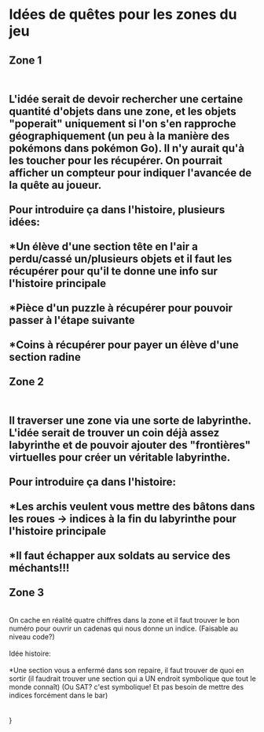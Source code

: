 Idées de quêtes pour les zones du jeu
==

Zone 1
-
\
L\'idée serait de devoir rechercher une certaine quantité d'objets dans une zone, et les objets "poperait" uniquement si l'on s'en rapproche géographiquement (un peu à la manière des pokémons dans pokémon Go). Il n'y aurait qu'à les toucher pour les récupérer. On pourrait afficher un compteur pour indiquer l'avancée de la quête au joueur. \
\
Pour introduire ça dans l'histoire, plusieurs idées:\
\
*Un élève d'une section tête en l'air a perdu/cassé un/plusieurs objets et il faut les récupérer pour qu'il te donne une info sur l'histoire principale\
\
*Pièce d'un puzzle à récupérer pour pouvoir passer à l'étape suivante\
\
*Coins à récupérer pour payer un élève d'une section radine\
\
Zone 2
-
\
Il traverser une zone via une sorte de labyrinthe. L'idée serait de trouver un coin déjà assez labyrinthe et de pouvoir ajouter des "frontières" virtuelles pour créer un véritable labyrinthe.\
\
Pour introduire ça dans l'histoire:\
\
*Les archis veulent vous mettre des bâtons dans les roues -> indices à la fin du labyrinthe pour l'histoire principale\
\
*Il faut échapper aux soldats au service des méchants!!!\
\
Zone 3
-
\
On cache en réalité quatre chiffres dans la zone et il faut trouver le bon numéro pour ouvrir un cadenas qui nous donne un indice. (Faisable au niveau code?)\
\
Idée histoire:\
\
*Une section vous a enfermé dans son repaire, il faut trouver de quoi en sortir (il faudrait trouver une section qui a UN endroit symbolique que tout le monde connaît) (Ou SAT? c'est symbolique! Et pas besoin de mettre des indices forcément dans le bar)\
\
\
}
